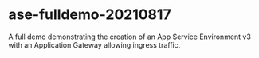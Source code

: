 # ase-fulldemo-20210817
A full demo demonstrating the creation of an App Service Environment v3 with an Application Gateway allowing ingress traffic.
